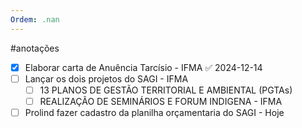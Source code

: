 ```yaml
---
Ordem: .nan
---
```


#anotações 
- [x] Elaborar carta de Anuência Tarcísio - IFMA ✅ 2024-12-14
- [ ] Lançar os dois projetos do SAGI - IFMA
	- [ ] 13 PLANOS DE GESTÃO TERRITORIAL E AMBIENTAL (PGTAs)
	- [ ] REALIZAÇÃO DE SEMINÁRIOS E FORUM INDIGENA - IFMA
- [ ] Prolind fazer cadastro da planilha orçamentaria do SAGI - Hoje
